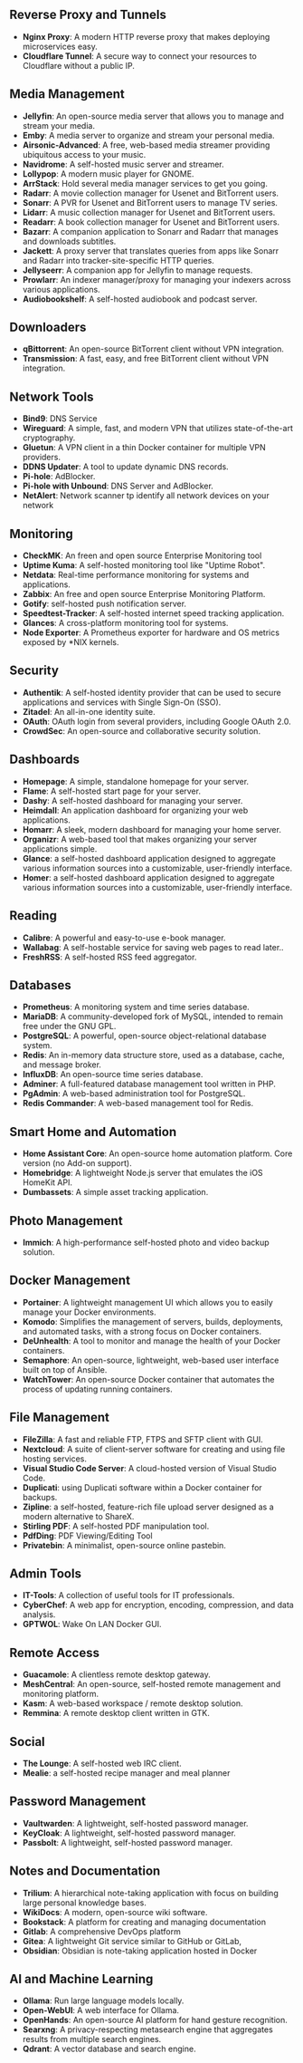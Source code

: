 ## Reverse Proxy and Tunnels
- **Nginx Proxy**: A modern HTTP reverse proxy that makes deploying microservices easy.
- **Cloudflare Tunnel**: A secure way to connect your resources to Cloudflare without a public IP.

## Media Management
- **Jellyfin**: An open-source media server that allows you to manage and stream your media.
- **Emby**: A media server to organize and stream your personal media.
- **Airsonic-Advanced**: A free, web-based media streamer providing ubiquitous access to your music.
- **Navidrome**: A self-hosted music server and streamer.
- **Lollypop**: A modern music player for GNOME.
- **ArrStack**: Hold several media manager services to get you going.  
- **Radarr**: A movie collection manager for Usenet and BitTorrent users.
- **Sonarr**: A PVR for Usenet and BitTorrent users to manage TV series.
- **Lidarr**: A music collection manager for Usenet and BitTorrent users.
- **Readarr**: A book collection manager for Usenet and BitTorrent users.
- **Bazarr**: A companion application to Sonarr and Radarr that manages and downloads subtitles.
- **Jackett**: A proxy server that translates queries from apps like Sonarr and Radarr into tracker-site-specific HTTP queries.
- **Jellyseerr**: A companion app for Jellyfin to manage requests.
- **Prowlarr**: An indexer manager/proxy for managing your indexers across various applications.
- **Audiobookshelf**: A self-hosted audiobook and podcast server.

## Downloaders
- **qBittorrent**: An open-source BitTorrent client without VPN integration.
- **Transmission**: A fast, easy, and free BitTorrent client without VPN integration.

## Network Tools
- **Bind9**: DNS Service
- **Wireguard**: A simple, fast, and modern VPN that utilizes state-of-the-art cryptography.
- **Gluetun**: A VPN client in a thin Docker container for multiple VPN providers.
- **DDNS Updater**: A tool to update dynamic DNS records.
- **Pi-hole**: AdBlocker.
- **Pi-hole with Unbound**: DNS Server and AdBlocker.
- **NetAlert**: Network scanner tp identify all network devices on your network

## Monitoring
- **CheckMK**: An freen and open source Enterprise Monitoring tool
- **Uptime Kuma**: A self-hosted monitoring tool like "Uptime Robot".
- **Netdata**: Real-time performance monitoring for systems and applications.
- **Zabbix**: An free and open source Enterprise Monitoring Platform.
- **Gotify**: self-hosted push notification server.
- **Speedtest-Tracker**: A self-hosted internet speed tracking application.
- **Glances**: A cross-platform monitoring tool for systems.
- **Node Exporter**: A Prometheus exporter for hardware and OS metrics exposed by *NIX kernels.

## Security 
- **Authentik**: A self-hosted identity provider that can be used to secure applications and services with Single Sign-On (SSO).
- **Zitadel**: An all-in-one identity suite.
- **OAuth**: OAuth login from several providers, including Google OAuth 2.0.
- **CrowdSec**: An open-source and collaborative security solution.

## Dashboards
- **Homepage**: A simple, standalone homepage for your server.
- **Flame**: A self-hosted start page for your server.
- **Dashy**: A self-hosted dashboard for managing your server.
- **Heimdall**: An application dashboard for organizing your web applications.
- **Homarr**: A sleek, modern dashboard for managing your home server.
- **Organizr**: A web-based tool that makes organizing your server applications simple.
- **Glance**:  a self-hosted dashboard application designed to aggregate various information sources into a customizable, user-friendly interface.
- **Homer**:  a self-hosted dashboard application designed to aggregate various information sources into a customizable, user-friendly interface.

## Reading
- **Calibre**: A powerful and easy-to-use e-book manager.
- **Wallabag**: A self-hostable service for saving web pages to read later..
- **FreshRSS**: A self-hosted RSS feed aggregator.

## Databases
- **Prometheus**: A monitoring system and time series database.
- **MariaDB**: A community-developed fork of MySQL, intended to remain free under the GNU GPL.
- **PostgreSQL**: A powerful, open-source object-relational database system.
- **Redis**: An in-memory data structure store, used as a database, cache, and message broker.
- **InfluxDB**: An open-source time series database.
- **Adminer**: A full-featured database management tool written in PHP.
- **PgAdmin**: A web-based administration tool for PostgreSQL.
- **Redis Commander**: A web-based management tool for Redis.

## Smart Home and Automation
- **Home Assistant Core**: An open-source home automation platform. Core version (no Add-on support).
- **Homebridge**: A lightweight Node.js server that emulates the iOS HomeKit API.
- **Dumbassets**: A simple asset tracking application. 

## Photo Management
- **Immich**: A high-performance self-hosted photo and video backup solution.

## Docker Management
- **Portainer**: A lightweight management UI which allows you to easily manage your Docker environments.
- **Komodo**: Simplifies the management of servers, builds, deployments, and automated tasks, with a strong focus on Docker containers.
- **DeUnhealth**: A tool to monitor and manage the health of your Docker containers.
- **Semaphore**: An open-source, lightweight, web-based user interface built on top of Ansible.
- **WatchTower**: An open-source Docker container that automates the process of updating running containers.

## File Management
- **FileZilla**: A fast and reliable FTP, FTPS and SFTP client with GUI.
- **Nextcloud**: A suite of client-server software for creating and using file hosting services.
- **Visual Studio Code Server**: A cloud-hosted version of Visual Studio Code.
- **Duplicati**: using Duplicati software within a Docker container for backups.
- **Zipline**: a self-hosted, feature-rich file upload server designed as a modern alternative to ShareX.
- **Stirling PDF**: A self-hosted PDF manipulation tool.
- **PdfDing**: PDF Viewing/Editing Tool
- **Privatebin**: A minimalist, open-source online pastebin.

## Admin Tools
- **IT-Tools**: A collection of useful tools for IT professionals.
- **CyberChef**: A web app for encryption, encoding, compression, and data analysis.
- **GPTWOL**: Wake On LAN Docker GUI.

## Remote Access
- **Guacamole**: A clientless remote desktop gateway.
- **MeshCentral**: An open-source, self-hosted remote management and monitoring platform.
- **Kasm**: A web-based workspace / remote desktop solution.
- **Remmina**: A remote desktop client written in GTK.

## Social 
- **The Lounge**: A self-hosted web IRC client.
- **Mealie**: a self-hosted recipe manager and meal planner

## Password Management
- **Vaultwarden**: A lightweight, self-hosted password manager.
- **KeyCloak**: A lightweight, self-hosted password manager.
- **Passbolt**: A lightweight, self-hosted password manager.

## Notes and Documentation
- **Trilium**: A hierarchical note-taking application with focus on building large personal knowledge bases.
- **WikiDocs**: A modern, open-source wiki software.
- **Bookstack**: A platform for creating and managing documentation
- **Gitlab**: A comprehensive DevOps platform
- **Gitea**: A lightweight Git service similar to GitHub or GitLab,
- **Obsidian**: Obsidian is note-taking application hosted in Docker

## AI and Machine Learning
- **Ollama**: Run large language models locally.
- **Open-WebUI**: A web interface for Ollama.
- **OpenHands**: An open-source AI platform for hand gesture recognition.
- **Searxng**: A privacy-respecting metasearch engine that aggregates results from multiple search engines.
- **Qdrant**: A vector database and search engine.
